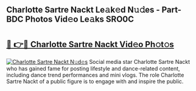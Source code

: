 ## Charlotte Sartre Nackt Le𝚊k𝚎d N𝚞𝚍es - Part-BDC Photos Vid𝚎o Le𝚊ks SRO0C

# <h2><a href="http://fb9qt5.evod.top/?m=Charlotte+Sartre+Nackt">🔗 👉🔴 Charlotte Sartre Nackt Vid𝚎o Ph𝚘t𝚘s</a></h2>

[![Charlotte Sartre Nackt N𝚞d𝚎s](https://i.imgur.com/8V9OHl7.gif)](http://fb9qt5.evod.top/?m=Charlotte+Sartre+Nackt)
Social media star Charlotte Sartre Nackt who has gained fame for posting lifestyle and dance-related content, including dance trend performances and mini vlogs. The role Charlotte Sartre Nackt of a public figure is to engage with and inspire the public. 
